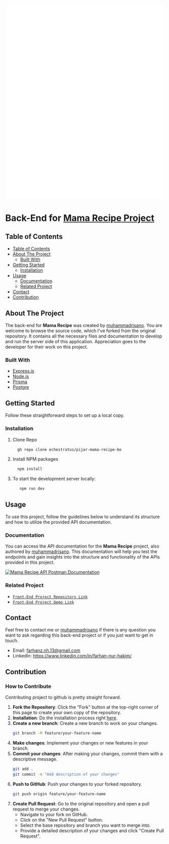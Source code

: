 <div align="center">
  <img src="https://github.com/echestratus/food-recipe-project/blob/main/public/mama-recipe-logo.svg" alt="Logo Peworld" width="500"/>
</div>

# Back-End for [Mama Recipe Project](https://github.com/echestratus/food-recipe-project)

## Table of Contents

- [Table of Contents](#table-of-contents)
- [About The Project](#about-the-project)
  - [Built With](#built-with)
- [Getting Started](#getting-started)
  - [Installation](#installation)
- [Usage](#usage)
  - [Documentation](#documentation)
  - [Related Project](#project-related)
- [Contact](#contact)
- [Contribution](#contribution)

## About The Project

The back-end for **Mama Recipe** was created by [muhammadrisano](https://github.com/muhammadrisano). You are welcome to browse the source code, which I've forked from the original repository. It contains all the necessary files and documentation to develop and run the server side of this application. Appreciation goes to the developer for their work on this project.

### Built With

- [Express.js](https://expressjs.com/)
- [Node.js](https://nodejs.org/en)
- [Prisma](https://www.prisma.io/)
- [Postgre](https://www.postgresql.org/)

## Getting Started

Follow these straightforward steps to set up a local copy.

### Installation

1. Clone Repo

   ```sh
     gh repo clone echestratus/pijar-mama-recipe-be
   ```

2. Install NPM packages

   ```sh
     npm install
   ```

3. To start the development server locally:

   ```sh
      npm run dev
   ```

## Usage

To use this project, follow the guidelines below to understand its structure and how to utilize the provided API documentation.

### Documentation

You can access the API documentation for the **Mama Recipe** project, also authored by [muhammadrisano](https://github.com/muhammadrisano). This documentation will help you test the endpoints and gain insights into the structure and functionality of the APIs provided in this project.

[![Mama Recipe API Postman Documentation](https://run.pstmn.io/button.svg)](https://documenter.getpostman.com/view/7675329/2sA3QqerrC#0e5dea50-1ec3-4ffe-b096-b1d0ab42d5c1)

### Related Project

- [`Front-End Project Repository Link`](https://github.com/echestratus/food-recipe-project)
- [`Front-End Project Demo Link`](https://food-recipe-farhannurhakim.netlify.app/)

## Contact

Feel free to contact me or [muhammadrisano](https://github.com/muhammadrisano) if there is any question you want to ask regarding this back-end project or if you just want to get in touch.

- Email: farhanz.nh.13@gmail.com
- LinkedIn: https://www.linkedin.com/in/farhan-nur-hakim/

## Contribution
### How to Contribute

Contributing project to github is pretty straight forward.
1. **Fork the Repository**: Click the "Fork" button at the top-right corner of this page to create your own copy of the repository.
2. **Installation**: Do the installation process right [here](#installation).
3. **Create a new branch**: Create a new branch to work on your changes.
    ```sh
    git branch -M feature/your-feature-name
    ```
4. **Make changes**: Implement your changes or new features in your branch.
5. **Commit your changes**: After making your changes, commit them with a descriptive message.
   ```sh
   git add .
   git commit -m "Add description of your changes"
   ```
6. **Push to GitHub**: Push your changes to your forked repository.
   ```sh
   git push origin feature/your-feature-name
   ```
7. **Create Pull Request**: Go to the original repository and open a pull request to merge your changes.
    - Navigate to your fork on GitHub.
    - Click on the "New Pull Request" button.
    - Select the base repository and branch you want to merge into.
    - Provide a detailed description of your changes and click "Create Pull Request".
